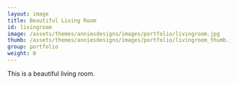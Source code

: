 ```yaml
---
layout: image
title: Beautiful Living Room
id: livingroom
image: /assets/themes/anniesdesigns/images/portfolio/livingroom.jpg
thumb: /assets/themes/anniesdesigns/images/portfolio/livingroom_thumb.jpg
group: portfolio
weight: 0
---
```

This is a beautiful living room.